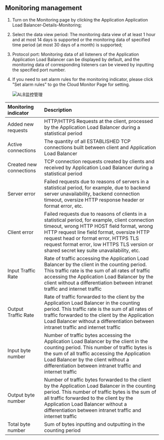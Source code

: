 ## Monitoring management

1. Turn on the Monitoring page by clicking the Application Application Load Balancer-Details-Monitoring;

1. Select the data view period: The monitoring data view of at least 1 hour and at most 14 days is supported or the monitoring data of specified time period (at most 30 days of a month) is supported;

1. Protocol port: Monitoring data of all listeners of the Application Application Load Balancer can be displayed by default, and the monitoring data of corresponding listeners can be viewed by inputting the specified port number.

1. If you need to set alarm rules for the monitoring indicator, please click "Set alarm rules" to go the Cloud Monitor Page for setting.

	![ALB监控管理](../../../../image/Networking/ALB/ALB-038.png)

| Monitoring indicator	| Description	|
| :- | :- |
|Added new requests	|HTTP/HTTPS Requests at the client, processed by the Application Load Balancer during a statistical period|
|Active connections	|The quantity of all ESTABLISHED TCP connections built between client and Application Load Balancer|
|Created new connections	|TCP connection requests created by clients and received by Application Load Balancer during a statistical period|
|Server error	|Failed requests due to reasons of servers in a statistical period, for example, due to backend server unavailability, backend connection timeout, oversize HTTP response header or format error, etc.|
|Client error	|Failed requests due to reasons of clients in a statistical period, for example, client connection timeout, wrong HTTP HOST field format, wrong HTTP request line field format, oversize HTTP request head or format error, HTTPS TLS request format error, low HTTPS TLS version or shared secret key suite unavailability, etc.|
|Input Traffic Rate	|Rate of traffic accessing the Application Load Balancer by the client in the counting period. This traffic rate is the sum of all rates of traffic accessing the Application Load Balancer by the client without a differentiation between intranet traffic and internet traffic|
|Output Traffic Rate	|Rate of traffic forwarded to the client by the Application Load Balancer in the counting period. This traffic rate is the sum of all rates of traffic forwarded to the client by the Application Load Balancer without a differentiation between intranet traffic and internet traffic|
|Input byte number	|Number of traffic bytes accessing the Application Load Balancer by the client in the counting period. This number of traffic bytes is the sum of all traffic accessing the Application Load Balancer by the client without a differentiation between intranet traffic and internet traffic|
|Output byte number	|Number of traffic bytes forwarded to the client by the Application Load Balancer in the counting period. This number of traffic bytes is the sum of all traffic forwarded to the client by the Application Load Balancer without a differentiation between intranet traffic and internet traffic|
|Total byte number	|Sum of bytes inputting and outputting in the counting period|
